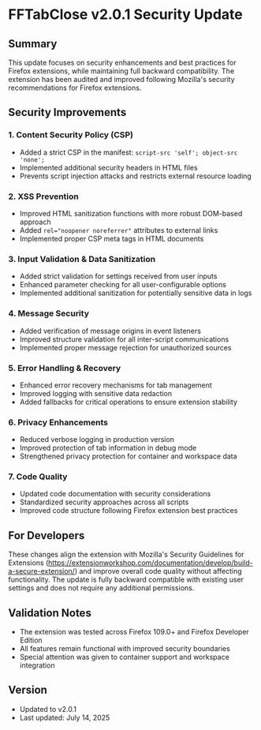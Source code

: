 # FFTabClose v2.0.1 Security Update

## Summary
This update focuses on security enhancements and best practices for Firefox extensions, while maintaining full backward compatibility. The extension has been audited and improved following Mozilla's security recommendations for Firefox extensions.

## Security Improvements

### 1. Content Security Policy (CSP)
- Added a strict CSP in the manifest: `script-src 'self'; object-src 'none';`
- Implemented additional security headers in HTML files
- Prevents script injection attacks and restricts external resource loading

### 2. XSS Prevention
- Improved HTML sanitization functions with more robust DOM-based approach
- Added `rel="noopener noreferrer"` attributes to external links
- Implemented proper CSP meta tags in HTML documents

### 3. Input Validation & Data Sanitization
- Added strict validation for settings received from user inputs
- Enhanced parameter checking for all user-configurable options
- Implemented additional sanitization for potentially sensitive data in logs

### 4. Message Security
- Added verification of message origins in event listeners
- Improved structure validation for all inter-script communications
- Implemented proper message rejection for unauthorized sources

### 5. Error Handling & Recovery
- Enhanced error recovery mechanisms for tab management
- Improved logging with sensitive data redaction
- Added fallbacks for critical operations to ensure extension stability

### 6. Privacy Enhancements
- Reduced verbose logging in production version
- Improved protection of tab information in debug mode
- Strengthened privacy protection for container and workspace data

### 7. Code Quality
- Updated code documentation with security considerations
- Standardized security approaches across all scripts
- Improved code structure following Firefox extension best practices

## For Developers
These changes align the extension with Mozilla's Security Guidelines for Extensions (https://extensionworkshop.com/documentation/develop/build-a-secure-extension/) and improve overall code quality without affecting functionality. The update is fully backward compatible with existing user settings and does not require any additional permissions.

## Validation Notes
- The extension was tested across Firefox 109.0+ and Firefox Developer Edition
- All features remain functional with improved security boundaries
- Special attention was given to container support and workspace integration

## Version
- Updated to v2.0.1
- Last updated: July 14, 2025
